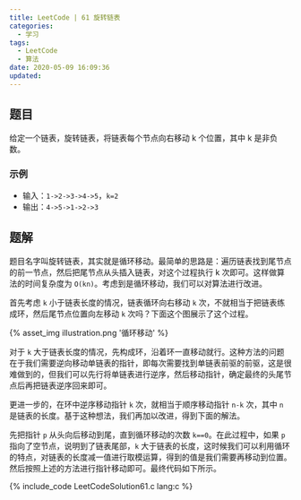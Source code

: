 ```yaml
---
title: LeetCode | 61 旋转链表
categories:
  - 学习
tags:
  - LeetCode
  - 算法
date: 2020-05-09 16:09:36
updated:
---
```


## 题目

给定一个链表，旋转链表，将链表每个节点向右移动 k 个位置，其中 k 是非负数。

### 示例

+ 输入：`1->2->3->4->5`，`k=2`
+ 输出：`4->5->1->2->3`

<!-- more -->
## 题解

题目名字叫旋转链表，其实就是循环移动。最简单的思路是：遍历链表找到尾节点的前一节点，然后把尾节点从头插入链表，对这个过程执行 k 次即可。这样做算法的时间复杂度为 `O(kn)`。考虑到是循环移动，我们可以对算法进行改进。

首先考虑 `k` 小于链表长度的情况，链表循环向右移动 `k` 次，不就相当于把链表练成环，然后尾节点位置向左移动 `k` 次吗？下面这个图展示了这个过程。

{% asset_img illustration.png '循环移动'  %}

对于 `k` 大于链表长度的情况，先构成环，沿着环一直移动就行。这种方法的问题在于我们需要逆向移动单链表的指针，即每次需要找到单链表前驱的前驱，这是很难做到的，但我们可以先行将单链表进行逆序，然后移动指针，确定最终的头尾节点后再把链表逆序回来即可。

更进一步的，在环中逆序移动指针 `k` 次，就相当于顺序移动指针 `n-k` 次，其中 `n` 是链表的长度。基于这种想法，我们再加以改进，得到下面的解法。

先把指针 `p` 从头向后移动到尾，直到循环移动的次数 `k==0`。在此过程中，如果 `p` 指向了空节点，说明到了链表尾部，`k` 大于链表的长度，这时候我们可以利用循环的特点，对链表的长度减一值进行取模运算，得到的值是我们需要再移动到位置。然后按照上述的方法进行指针移动即可。最终代码如下所示。

{% include_code LeetCodeSolution61.c lang:c %}

